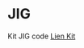 # JIG
Kit JIG code
[Lien Kit]([readme.com](https://www.epfl.ch/campus/associations/list/robopoly/index-fr-html/kit-jig/?preview_id=2224&preview_nonce=3bd4d80a75&preview=true))
